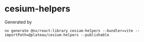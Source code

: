 # cesium-helpers

Generated by

```
nx generate @nx/react:library cesium-helpers --bundler=vite --importPath=@plateau/cesium-helpers --publishable
```

